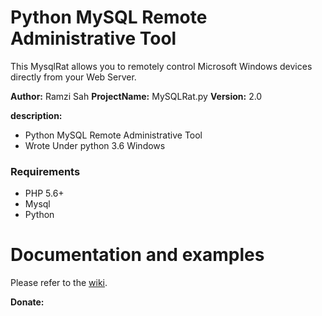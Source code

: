 # Python MySQL Remote Administrative Tool
This MysqlRat allows you to remotely control Microsoft Windows devices directly from your Web Server.

**Author:** Ramzi Sah
**ProjectName:** MySQLRat.py
**Version:** 2.0

**description:**
   * Python MySQL Remote Administrative Tool
   * Wrote Under python 3.6 Windows

### Requirements
* PHP 5.6+
* Mysql
* Python

# Documentation and examples
Please refer to the [wiki](https://github.com/Ramzi-Sah/MysqlRat/wiki).

**Donate:**
